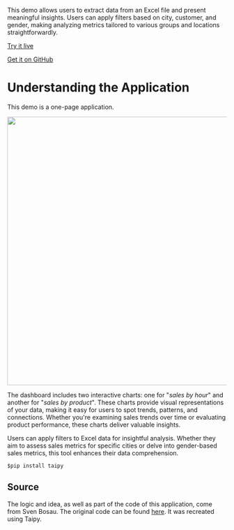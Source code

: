 This demo allows users to extract data from an Excel file and 
present meaningful insights. Users can apply filters based on city, customer, and gender, making 
analyzing metrics tailored to various groups and locations straightforwardly.

[Try it live](https://sales-dashboard.taipy.cloud/) 

[Get it on GitHub](https://github.com/Avaiga/demo-sales-dashboard)


# Understanding the Application
This demo is a one-page application.


<img  src=demo-sales-dashboard width="615">


The dashboard includes two interactive charts: one for "_sales by hour_" and another for "_sales 
by product_". These charts provide visual representations of your data, making it easy for users 
to spot trends, patterns, and connections. Whether you're examining sales trends over time or 
evaluating product performance, these charts deliver valuable insights.

Users can apply filters to Excel data for insightful analysis. Whether they aim to assess sales metrics 
for specific cities or delve into gender-based sales metrics, this tool enhances their data comprehension.


```$pip install taipy```


## Source
The logic and idea, as well as part of the code of this application, come from Sven Bosau. 
The original code can be found [here](https://github.com/Sven-Bo/streamlit-sales-dashboard). 
It was recreated using Taipy.
